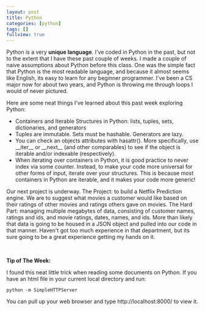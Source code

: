 ```yaml
---
layout: post
title: Python
categories: [python]
tags: []
fullview: true
---
```


Python is a very **unique language**. I've coded in Python in the past, but not to the extent that I have these past couple of weeks. I made a couple of naive assumptions about Python before this class. One was the simple fact that Python is the most readable language, and because it almost seems like English, its easy to learn for any beginner programmer. I've been a CS major now for about two years, and Python is throwing me through loops I would of never pictured.

Here are some neat things I've learned about this past week exploring Python:
  <ul>
    <li>Containers and Iterable Structures in Python: lists, tuples, sets, dictionaries, and generators </li>
    <li>Tuples are immutable. Sets must be hashable. Generators are lazy. </li>
    <li>You can check an objects attributes with hasattr(). More specifically, use __iter__ or __next__ (and other comparables) to see if the object is iterable and/or indexable (respectively). </li>
    <li>When iterating over containers in Python, it is good practice to never index via some counter. Instead, to make your code more universal for other forms of input, iterate over your structures. This is because most containers in Python are iterable, and it makes your code more generic!</li>
  </ul>

Our next project is underway. The Project: to build a Netflix Prediction engine. We are to suggest what movies a customer would like based on their ratings of other movies and ratings others gave on movies. The Hard Part: managing multiple megabytes of data, consisting of customer names, ratings and ids, and movie ratings, dates, names, and ids. More than likely that data is going to be housed in a JSON object and pulled into our code in that manner. Haven't got too much experience in that department, but its sure going to be a great experience getting my hands on it. 

<br>

**Tip of The Week:**

I found this neat little trick when reading some documents on Python. If you have an html file in your current local directory and run:

	python -m SimpleHTTPServer

You can pull up your web browser and type http://localhost:8000/ to view it.